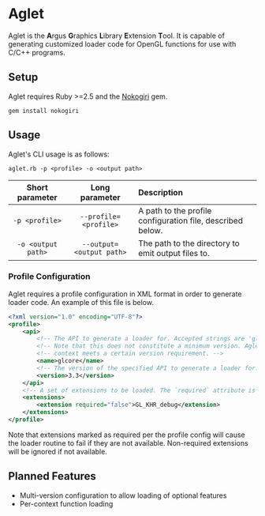 # Aglet

Aglet is the **A**rgus **G**raphics **L**ibrary **E**xtension **T**ool. It is capable of generating customized loader
code for OpenGL functions for use with C/C++ programs.

## Setup

Aglet requires Ruby >=2.5 and the [Nokogiri](https://nokogiri.org) gem.

```
gem install nokogiri
```

## Usage

Aglet's CLI usage is as follows:

```
aglet.rb -p <profile> -o <output path>
```

| Short parameter | Long parameter | Description |
| :-: | :-: | :-- |
| `-p <profile>` | `--profile=<profile>` | A path to the profile configuration file, described below. |
| `-o <output path>` | `--output=<output path>` | The path to the directory to emit output files to. |

### Profile Configuration

Aglet requires a profile configuration in XML format in order to generate loader code. An example of this file is below.

```xml
<?xml version="1.0" encoding="UTF-8"?>
<profile>
    <api>
        <!-- The API to generate a loader for. Accepted strings are 'gl', 'glcore', 'gles', and 'glsc'. -->
        <!-- Note that this does not constitute a minimum version. Aglet will not verify at runtime whether your -->
        <!-- context meets a certain version requirement. -->
        <name>glcore</name>
        <!-- The version of the specified API to generate a loader for. Accepted values vary by API. -->
        <version>3.3</version>
    </api>
    <!-- A set of extensions to be loaded. The `required` attribute is optional and defaults to 'true'. -->
    <extensions>
        <extension required="false">GL_KHR_debug</extension>
    </extensions>
</profile>
```

Note that extensions marked as required per the profile config will cause the loader routine to fail if they are not
available. Non-required extensions will be ignored if not available.

## Planned Features

- Multi-version configuration to allow loading of optional features
- Per-context function loading
